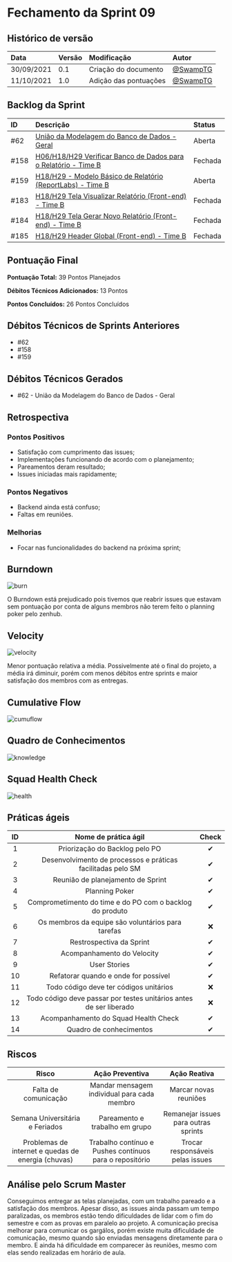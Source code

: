 # Fechamento da Sprint 09

## Histórico de versão

| **Data**   | **Versão** | **Modificação**       | **Autor**                              |
| :--------- | :--------- | :-------------------- | :------------------------------------- |
| 30/09/2021 | 0.1        | Criação do documento  | [@SwampTG](https://github.com/SwampTG) |
| 11/10/2021 | 1.0        | Adição das pontuações | [@SwampTG](https://github.com/SwampTG) |

## Backlog da Sprint

| ID   | Descrição                                                                                                                             | Status  |
| :--- | :------------------------------------------------------------------------------------------------------------------------------------ | :------ |
| #62  | <!-- 13 - Débito -->[União da Modelagem do Banco de Dados - Geral](https://github.com/fga-eps-mds/2021-1-hospitalar/issues/62)        | Aberta  |
| #158 | <!--5-->[H06/H18/H29 Verificar Banco de Dados para o Relatório - Time B](https://github.com/fga-eps-mds/2021-1-hospitalar/issues/158) | Fechada |
| #159 | <!--5-->[H18/H29 - Modelo Básico de Relatório (ReportLabs) - Time B](https://github.com/fga-eps-mds/2021-1-hospitalar/issues/159)     | Aberta  |
| #183 | <!--5-->[H18/H29 Tela Visualizar Relatório (Front-end) - Time B](https://github.com/fga-eps-mds/2021-1-hospitalar/issues/183)         | Fechada |
| #184 | <!--8-->[H18/H29 Tela Gerar Novo Relatório (Front-end) - Time B](https://github.com/fga-eps-mds/2021-1-hospitalar/issues/184)         | Fechada |
| #185 | <!--3-->[H18/H29 Header Global (Front-end) - Time B](https://github.com/fga-eps-mds/2021-1-hospitalar/issues/185)                     | Fechada |

## Pontuação Final<!--+ 5 + 3 + 10 + 3 + 5 + 3 | -13 -10 -8 -13 -10 -10 -10 -->

**Pontuação Total:** 39 Pontos Planejados

**Débitos Técnicos Adicionados:** 13 Pontos

**Pontos Concluídos:** 26 Pontos Concluídos

## Débitos Técnicos de Sprints Anteriores

<!-- - Não houveram débitos técnicos para pagar nesta sprint
OU -->

- #62
- #158
- #159

## Débitos Técnicos Gerados

<!--- Não foram gerados débitos nesta sprint
OU-->

- #62 - União da Modelagem do Banco de Dados - Geral

## Retrospectiva

### Pontos Positivos

- Satisfação com cumprimento das issues;
- Implementações funcionando de acordo com o planejamento;
- Pareamentos deram resultado;
- Issues iniciadas mais rapidamente;

### Pontos Negativos

- Backend ainda está confuso;
- Faltas em reuniões.

### Melhorias

- Focar nas funcionalidades do backend na próxima sprint;

## Burndown

![burn](https://github.com/fga-eps-mds/2021-1-hospitalar/blob/main/docs/assets/sprints/time_b/sprint_9/burndown_sprint_9.png?raw=true)

O Burndown está prejudicado pois tivemos que reabrir issues que estavam sem pontuação por conta de alguns membros não terem feito o planning poker pelo zenhub.

## Velocity

![velocity](https://github.com/fga-eps-mds/2021-1-hospitalar/blob/main/docs/assets/sprints/time_b/sprint_8/velocity_sprint_8.png?raw=true)

Menor pontuação relativa a média. Possivelmente até o final do projeto, a média irá diminuir, porém com menos débitos entre sprints e maior satisfação dos membros com as entregas.

## Cumulative Flow

![cumuflow](https://github.com/fga-eps-mds/2021-1-hospitalar/blob/main/docs/assets/sprints/time_b/sprint_9/cumu_flow_sprint_9.png?raw=true)

## Quadro de Conhecimentos

![knowledge](https://github.com/fga-eps-mds/2021-1-hospitalar/blob/main/docs/assets/sprints/time_b/sprint_9/quadro_de_conhecimento_sprint_9.png?raw=true)

## Squad Health Check

![health](https://github.com/fga-eps-mds/2021-1-hospitalar/blob/main/docs/assets/sprints/time_b/sprint_9/health_check_sprint_9.png?raw=true)

## Práticas ágeis

| ID  |                        Nome de prática ágil                        |  Check   |
| :-: | :----------------------------------------------------------------: | :------: |
|  1  |                   Priorização do Backlog pelo PO                   | &#10004; |
|  2  |    Desenvolvimento de processos e práticas facilitadas pelo SM     | &#10004; |
|  3  |                 Reunião de planejamento de Sprint                  | &#10004; |
|  4  |                           Planning Poker                           | &#10004; |
|  5  |      Comprometimento do time e do PO com o backlog do produto      | &#10004; |
|  6  |         Os membros da equipe são voluntários para tarefas          | &#10060; |
|  7  |                      Restrospectiva da Sprint                      | &#10004; |
|  8  |                     Acompanhamento do Velocity                     | &#10004; |
|  9  |                            User Stories                            | &#10004; |
| 10  |                Refatorar quando e onde for possível                | &#10004; |
| 11  |               Todo código deve ter códigos unitários               | &#10060; |
| 12  | Todo código deve passar por testes unitários antes de ser liberado | &#10060; |
| 13  |                Acompanhamento do Squad Health Check                | &#10004; |
| 14  |                      Quadro de conhecimentos                       | &#10004; |

<!--
## Qualidade do Trabalho Entregue

Segundo a equipe a qualidade entregue foi de (nº). A escala dos valores é de 1 a 5.

| **Objetivo da Sprint** |  **Nota** |
|:-:|:-:|
|    Descrição do Objetivo   |  (nº) |
|    Descrição do Objetivo   |  (nº) |
|    ...   |  ... |
-->

## Riscos

|                     **Risco**                      |                   **Ação Preventiva**                   |           **Ação Reativa**           |
| :------------------------------------------------: | :-----------------------------------------------------: | :----------------------------------: |
|                Falta de comunicação                |       Mandar mensagem individual para cada membro       |        Marcar novas reuniões         |
|          Semana Universitária e Feriados           |             Pareamento e trabalho em grupo              | Remanejar issues para outras sprints |
| Problemas de internet e quedas de energia (chuvas) | Trabalho contínuo e Pushes contínuos para o repositório |   Trocar responsáveis pelas issues   |

<!-- ## Burndown de Riscos (???) -->

## Análise pelo Scrum Master

Conseguimos entregar as telas planejadas, com um trabalho pareado e a satisfação dos membros. Apesar disso, as issues ainda passam um tempo paralizadas, os membros estão tendo dificuldades de lidar com o fim do semestre e com as provas em paralelo ao projeto. A comunicação precisa melhorar para comunicar os gargálos, porém existe muita dificuldade de comunicação, mesmo quando são enviadas mensagens diretamente para o membro. E ainda há dificuldade em comparecer às reuniões, mesmo com elas sendo realizadas em horário de aula.
